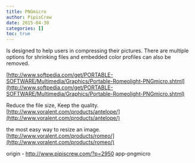```yaml
---
title: PNGmicro
author: PipisCrew
date: 2015-04-30
categories: []
toc: true
---
```


Is designed to help users in compressing their pictures. There are multiple options for shrinking files and embedded color profiles can also be removed.

[http://www.softpedia.com/get/PORTABLE-SOFTWARE/Multimedia/Graphics/Portable-Romeolight-PNGmicro.shtml](http://www.softpedia.com/get/PORTABLE-SOFTWARE/Multimedia/Graphics/Portable-Romeolight-PNGmicro.shtml)

Reduce the file size, Keep the quality.
[http://www.voralent.com/products/antelope/](http://www.voralent.com/products/antelope/)

the most easy way to resize an image.
[http://www.voralent.com/products/romeo/](http://www.voralent.com/products/romeo/)

origin - http://www.pipiscrew.com/?p=2950 app-pngmicro